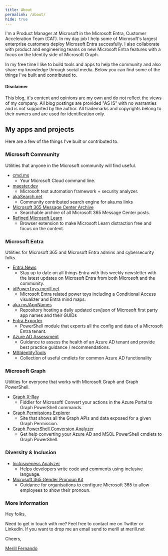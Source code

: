 ```yaml
---
title: About
permalink: /about/
hide: true
---
```


I'm a Product Manager at Microsoft in the Microsoft Entra, Customer Acceleration Team (CAT). In my day job I help some of Microsoft's largest enterprise customers deploy Microsoft Entra succesfully. I also collaborate with product and engineering teams on new Microsoft Entra features with a focus on the Identity side of Microsoft Graph.

In my free time I like to build tools and apps to help the community and also share my knowledge through social media. Below you can find some of the things I've built and contributed to.

#### Disclaimer

This blog, it's content and opinions are my own and do not reflect the views of my company. All blog postings are provided "AS IS" with no warranties and is not supported by the author. All trademarks and copyrights belong to their owners and are used for identification only.

## My apps and projects

Here are a few of the things I've built or contributed to.

### Microsoft Community

Utilities that anyone in the Microsoft community will find useful.

* [cmd.ms](https://cmd.ms)
  * Your Microsoft Cloud command line.
* [maester.dev](https://maester.dev)
  * Microsoft test automation framework + security analyzer.
* [akaSearch.net](https://akaSearch.net)
  * Community contributed search engine for aka.ms links
* [Microsoft 365 Message Center Archive](https://mc.merill.net/)
  * Searchable archive of all Microsoft 365 Message Center posts.
* [Refined Microsoft Learn](https://github.com/merill/refined-microsoft-learn)
  * Browser extension to make Microsoft Learn distraction free and focus on the content.

### Microsoft Entra

Utilities for Microsoft 365 and Microsoft Entra admins and cybersecurity folks.

* [Entra.News](https://entra.news)
  * Stay up to date on all things Entra with this weekly newsletter with the latest updates on Microsoft Entra from both Microsoft and the community.
* [idPowerToys.merill.net](https://idPowerToys.merill.net)
  * Microsoft Entra related power toys including a Conditional Access visualizer and Entra mind maps.
* [aka.ms/AppNames](https://aka.ms/AppNames)
  * Repository hosting a daily updated csv/json of Microsoft first party app names and their GUIDs
* [Entra Exporter](https://github.com/microsoft/EntraExporter)
  * PowerShell module that exports all the config and data of a Microsoft Entra tenant.
* [Azure AD Assessment](https://github.com/AzureAD/AzureADAssessment/wiki)
  * Guidance to assess the health of an Azure AD tenant and provide best practice guidance / recommendations.
* [MSIdentityTools](https://aka.ms/msid)
  * Collection of useful cmdlets for common Azure AD functionality

### Microsoft Graph

Utilities for everyone that works with Microsoft Graph and Graph PowerShell.

* [Graph X-Ray](https://graphxray.merill.net)
  * Fiddler for Microsoft! Convert your actions in the Azure Portal to Graph PowerShell commands.
* [Graph Permissions Explorer](https://graphpermissions.merill.net)
  * Site that shows all the Graph APIs and data exposed for a given Graph Permission.
* [Graph PowerShell Conversion Analyzer](https://graphpowershell.merill.net/)
  * Get help converting your Azure AD and MSOL PowerShell cmdlets to Graph PowerShell.

### Diversity & Inclusion

* [Inclusiveness Analyzer](https://inclusivenessanalyzer.com)
  * Helps developers write code and comments using inclusive language.
* [Microsoft 365 Gender Pronoun Kit](https://github.com/merill/m365-gender-pronoun-kit)
  * Guidance for organisations to configure Microsoft 365 to allow employees to show their pronoun.

### More Information

Hey folks,

Need to get in touch with me? Feel free to contact me on Twitter or LinkedIn. If you want to drop me an email send to merill at merill.net

Cheers,

<a rel="me" href="https://infosec.exchange/@merill">Merill Fernando</a>
